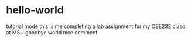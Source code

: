 # hello-world
tutorial mode
this is me completing a lab assignment for my CSE232 class at MSU
goodbye world
nice comment 
